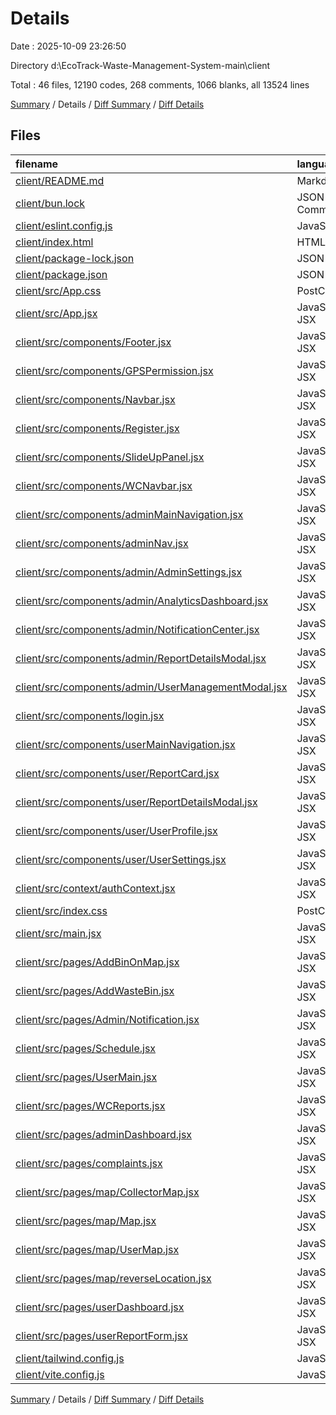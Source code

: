 # Details

Date : 2025-10-09 23:26:50

Directory d:\\EcoTrack-Waste-Management-System-main\\client

Total : 46 files,  12190 codes, 268 comments, 1066 blanks, all 13524 lines

[Summary](results.md) / Details / [Diff Summary](diff.md) / [Diff Details](diff-details.md)

## Files
| filename | language | code | comment | blank | total |
| :--- | :--- | ---: | ---: | ---: | ---: |
| [client/README.md](/client/README.md) | Markdown | 47 | 0 | 15 | 62 |
| [client/bun.lock](/client/bun.lock) | JSON with Comments | 338 | 0 | 299 | 637 |
| [client/eslint.config.js](/client/eslint.config.js) | JavaScript | 32 | 0 | 2 | 34 |
| [client/index.html](/client/index.html) | HTML | 13 | 0 | 1 | 14 |
| [client/package-lock.json](/client/package-lock.json) | JSON | 3,795 | 0 | 1 | 3,796 |
| [client/package.json](/client/package.json) | JSON | 42 | 0 | 1 | 43 |
| [client/src/App.css](/client/src/App.css) | PostCSS | 1 | 0 | 0 | 1 |
| [client/src/App.jsx](/client/src/App.jsx) | JavaScript JSX | 36 | 7 | 8 | 51 |
| [client/src/components/Footer.jsx](/client/src/components/Footer.jsx) | JavaScript JSX | 9 | 0 | 2 | 11 |
| [client/src/components/GPSPermission.jsx](/client/src/components/GPSPermission.jsx) | JavaScript JSX | 34 | 2 | 8 | 44 |
| [client/src/components/Navbar.jsx](/client/src/components/Navbar.jsx) | JavaScript JSX | 111 | 7 | 15 | 133 |
| [client/src/components/Register.jsx](/client/src/components/Register.jsx) | JavaScript JSX | 79 | 6 | 13 | 98 |
| [client/src/components/SlideUpPanel.jsx](/client/src/components/SlideUpPanel.jsx) | JavaScript JSX | 29 | 2 | 4 | 35 |
| [client/src/components/WCNavbar.jsx](/client/src/components/WCNavbar.jsx) | JavaScript JSX | 91 | 7 | 16 | 114 |
| [client/src/components/adminMainNavigation.jsx](/client/src/components/adminMainNavigation.jsx) | JavaScript JSX | 275 | 6 | 20 | 301 |
| [client/src/components/adminNav.jsx](/client/src/components/adminNav.jsx) | JavaScript JSX | 111 | 7 | 15 | 133 |
| [client/src/components/admin/AdminSettings.jsx](/client/src/components/admin/AdminSettings.jsx) | JavaScript JSX | 442 | 3 | 35 | 480 |
| [client/src/components/admin/AnalyticsDashboard.jsx](/client/src/components/admin/AnalyticsDashboard.jsx) | JavaScript JSX | 368 | 6 | 24 | 398 |
| [client/src/components/admin/NotificationCenter.jsx](/client/src/components/admin/NotificationCenter.jsx) | JavaScript JSX | 201 | 1 | 14 | 216 |
| [client/src/components/admin/ReportDetailsModal.jsx](/client/src/components/admin/ReportDetailsModal.jsx) | JavaScript JSX | 253 | 6 | 17 | 276 |
| [client/src/components/admin/UserManagementModal.jsx](/client/src/components/admin/UserManagementModal.jsx) | JavaScript JSX | 235 | 0 | 20 | 255 |
| [client/src/components/login.jsx](/client/src/components/login.jsx) | JavaScript JSX | 206 | 15 | 41 | 262 |
| [client/src/components/userMainNavigation.jsx](/client/src/components/userMainNavigation.jsx) | JavaScript JSX | 17 | 3 | 6 | 26 |
| [client/src/components/user/ReportCard.jsx](/client/src/components/user/ReportCard.jsx) | JavaScript JSX | 211 | 5 | 16 | 232 |
| [client/src/components/user/ReportDetailsModal.jsx](/client/src/components/user/ReportDetailsModal.jsx) | JavaScript JSX | 343 | 17 | 22 | 382 |
| [client/src/components/user/UserProfile.jsx](/client/src/components/user/UserProfile.jsx) | JavaScript JSX | 202 | 2 | 15 | 219 |
| [client/src/components/user/UserSettings.jsx](/client/src/components/user/UserSettings.jsx) | JavaScript JSX | 385 | 7 | 25 | 417 |
| [client/src/context/authContext.jsx](/client/src/context/authContext.jsx) | JavaScript JSX | 64 | 0 | 6 | 70 |
| [client/src/index.css](/client/src/index.css) | PostCSS | 49 | 5 | 11 | 65 |
| [client/src/main.jsx](/client/src/main.jsx) | JavaScript JSX | 12 | 0 | 2 | 14 |
| [client/src/pages/AddBinOnMap.jsx](/client/src/pages/AddBinOnMap.jsx) | JavaScript JSX | 371 | 16 | 37 | 424 |
| [client/src/pages/AddWasteBin.jsx](/client/src/pages/AddWasteBin.jsx) | JavaScript JSX | 309 | 5 | 27 | 341 |
| [client/src/pages/Admin/Notification.jsx](/client/src/pages/Admin/Notification.jsx) | JavaScript JSX | 90 | 4 | 14 | 108 |
| [client/src/pages/Schedule.jsx](/client/src/pages/Schedule.jsx) | JavaScript JSX | 84 | 22 | 10 | 116 |
| [client/src/pages/UserMain.jsx](/client/src/pages/UserMain.jsx) | JavaScript JSX | 9 | 0 | 2 | 11 |
| [client/src/pages/WCReports.jsx](/client/src/pages/WCReports.jsx) | JavaScript JSX | 61 | 0 | 4 | 65 |
| [client/src/pages/adminDashboard.jsx](/client/src/pages/adminDashboard.jsx) | JavaScript JSX | 799 | 9 | 48 | 856 |
| [client/src/pages/complaints.jsx](/client/src/pages/complaints.jsx) | JavaScript JSX | 113 | 5 | 10 | 128 |
| [client/src/pages/map/CollectorMap.jsx](/client/src/pages/map/CollectorMap.jsx) | JavaScript JSX | 261 | 29 | 51 | 341 |
| [client/src/pages/map/Map.jsx](/client/src/pages/map/Map.jsx) | JavaScript JSX | 676 | 25 | 69 | 770 |
| [client/src/pages/map/UserMap.jsx](/client/src/pages/map/UserMap.jsx) | JavaScript JSX | 5 | 0 | 3 | 8 |
| [client/src/pages/map/reverseLocation.jsx](/client/src/pages/map/reverseLocation.jsx) | JavaScript JSX | 8 | 0 | 1 | 9 |
| [client/src/pages/userDashboard.jsx](/client/src/pages/userDashboard.jsx) | JavaScript JSX | 653 | 17 | 48 | 718 |
| [client/src/pages/userReportForm.jsx](/client/src/pages/userReportForm.jsx) | JavaScript JSX | 712 | 21 | 65 | 798 |
| [client/tailwind.config.js](/client/tailwind.config.js) | JavaScript | 0 | 0 | 1 | 1 |
| [client/vite.config.js](/client/vite.config.js) | JavaScript | 8 | 1 | 2 | 11 |

[Summary](results.md) / Details / [Diff Summary](diff.md) / [Diff Details](diff-details.md)